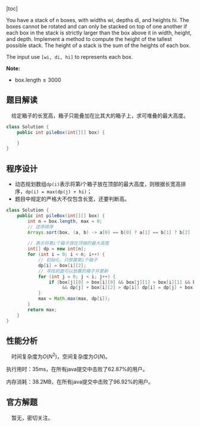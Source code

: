 [toc]

You have a stack of n boxes, with widths wi, depths di, and heights hi. The boxes cannot be rotated and can only be stacked on top of one another if each box in the stack is strictly larger than the box above it in width, height, and depth. Implement a method to compute the height of the tallest possible stack. The height of a stack is the sum of the heights of each box.

The input use `[wi, di, hi]` to represents each box.



**Note:**

* $\text{box.length} \le 3000$



## 题目解读

&emsp;给定箱子的长宽高，箱子只能叠加在比其大的箱子上，求可堆叠的最大高度。

```java
class Solution {
    public int pileBox(int[][] box) {

    }
}
```

## 程序设计

* 动态规划数组`dp(i)`表示将第$i$个箱子放在顶部的最大高度，则根据长宽高排序，`dp(i) = max(dp(j) + hi)`；
* 题目中规定的严格大不仅包含长宽，还要判断高。

```java
class Solution {
    public int pileBox(int[][] box) {
        int n = box.length, max = 0;
        // 逆序排序
        Arrays.sort(box, (a, b) -> a[0] == b[0] ? a[1] == b[1] ? b[2] - a[2] : b[1] - a[1] : b[0] - a[0]);
    
        // 表示将第i个箱子放在顶端的最大高度
        int[] dp = new int[n];
        for (int i = 0; i < n; i++) {
            // 初始化，只放置第i个箱子
            dp[i] = box[i][2];
            // 寻找前面可以放置的箱子并更新
            for (int j = 0; j < i; j++) {
                if (box[j][0] > box[i][0] && box[j][1] > box[i][1] && box[j][2] > box[i][2]
                     && dp[j] + box[i][2] > dp[i]) dp[i] = dp[j] + box[i][2];
            }
            max = Math.max(max, dp[i]);
        }
        return max;
    }
}
```

## 性能分析

&emsp;时间复杂度为$O(N^2)$，空间复杂度为$O(N)$。

执行用时：35ms，在所有java提交中击败了62.87%的用户。

内存消耗：38.2MB，在所有java提交中击败了96.92%的用户。

## 官方解题

&emsp;暂无，密切关注。